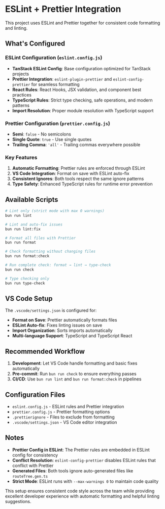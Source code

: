 # ESLint + Prettier Integration

This project uses ESLint and Prettier together for consistent code formatting and linting.

## What's Configured

### ESLint Configuration (`eslint.config.js`)

- **TanStack ESLint Config**: Base configuration optimized for TanStack projects
- **Prettier Integration**: `eslint-plugin-prettier` and `eslint-config-prettier` for seamless formatting
- **React Rules**: React Hooks, JSX validation, and component best practices
- **TypeScript Rules**: Strict type checking, safe operations, and modern patterns
- **Import Resolution**: Proper module resolution with TypeScript support

### Prettier Configuration (`prettier.config.js`)

- **Semi**: `false` - No semicolons
- **Single Quote**: `true` - Use single quotes
- **Trailing Comma**: `'all'` - Trailing commas everywhere possible

### Key Features

1. **Automatic Formatting**: Prettier rules are enforced through ESLint
2. **VS Code Integration**: Format on save with ESLint auto-fix
3. **Consistent Ignores**: Both tools respect the same ignore patterns
4. **Type Safety**: Enhanced TypeScript rules for runtime error prevention

## Available Scripts

```bash
# Lint only (strict mode with max 0 warnings)
bun run lint

# Lint and auto-fix issues
bun run lint:fix

# Format all files with Prettier
bun run format

# Check formatting without changing files
bun run format:check

# Run complete check: format → lint → type-check
bun run check

# Type checking only
bun run type-check
```

## VS Code Setup

The `.vscode/settings.json` is configured for:

- **Format on Save**: Prettier automatically formats files
- **ESLint Auto-fix**: Fixes linting issues on save
- **Import Organization**: Sorts imports automatically
- **Multi-language Support**: TypeScript and TypeScript React

## Recommended Workflow

1. **Development**: Let VS Code handle formatting and basic fixes automatically
2. **Pre-commit**: Run `bun run check` to ensure everything passes
3. **CI/CD**: Use `bun run lint` and `bun run format:check` in pipelines

## Configuration Files

- `eslint.config.js` - ESLint rules and Prettier integration
- `prettier.config.js` - Prettier formatting options
- `.prettierignore` - Files to exclude from formatting
- `.vscode/settings.json` - VS Code editor integration

## Notes

- **Prettier Config in ESLint**: The Prettier rules are embedded in ESLint config for consistency
- **Conflict Resolution**: `eslint-config-prettier` disables ESLint rules that conflict with Prettier
- **Generated Files**: Both tools ignore auto-generated files like `routeTree.gen.ts`
- **Strict Mode**: ESLint runs with `--max-warnings 0` to maintain code quality

This setup ensures consistent code style across the team while providing excellent developer experience with automatic formatting and helpful linting suggestions.
